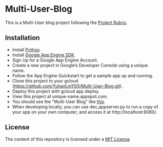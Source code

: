 # Multi-User-Blog
This is a Multi-User blog project following the [Project Rubric](https://review.udacity.com/#!/rubrics/150/view).

## Installation
* Install [Python](https://www.python.org/downloads/).
* Install [Google App Engine SDK](https://cloud.google.com/appengine/downloads#Google_App_Engine_SDK_for_Python).
* Sign Up for a Google App Engine Account.
* Create a new project in Google’s Developer Console using a unique name.
* Follow the App Engine Quickstart to get a sample app up and running.
* Clone this project to your gcloud (https://github.com/YuhanLin1105/Multi-User-Blog.git).
* Deploy this project with gcloud app deploy.
* View this project at unique-name.appspot.com.
* You should see the "Multi-User Blog" like [this](https://multi-user-blog-183017.appspot.com/blog).
* When developing locally, you can use dev_appserver.py to run a copy of your app on your own computer, and access it at http://localhost:8080/.

## License
The content of this repository is licensed under a [MIT License](https://choosealicense.com/licenses/mit/)
